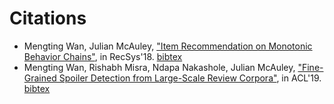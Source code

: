 
# Citations

 * Mengting Wan, Julian McAuley, ["Item Recommendation on Monotonic Behavior Chains"](https://github.com/MengtingWan/mengtingwan.github.io/raw/master/paper/recsys18_mwan.pdf), in RecSys'18. [bibtex](https://dblp.uni-trier.de/rec/conf/recsys/WanM18.html?view=bibtex)
 * Mengting Wan, Rishabh Misra, Ndapa Nakashole, Julian McAuley, ["Fine-Grained Spoiler Detection from Large-Scale Review Corpora"](https://github.com/MengtingWan/mengtingwan.github.io/raw/master/paper/acl19_mwan.pdf), in ACL'19. [bibtex](https://dblp.uni-trier.de/rec/bibtex/conf/acl/WanMNM19)